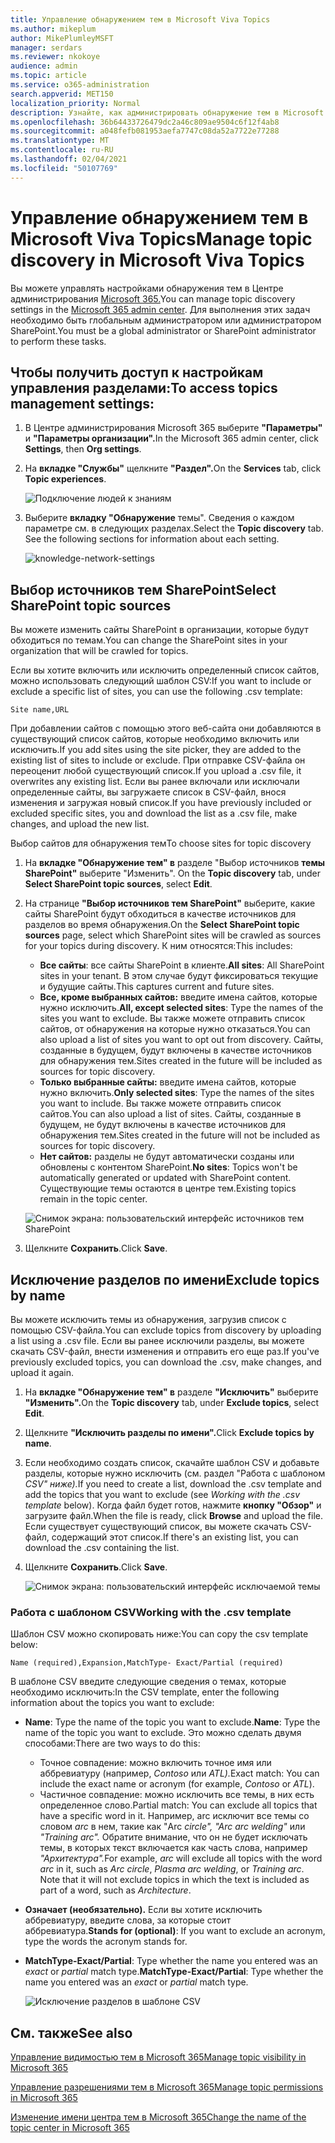 ```yaml
---
title: Управление обнаружением тем в Microsoft Viva Topics
ms.author: mikeplum
author: MikePlumleyMSFT
manager: serdars
ms.reviewer: nkokoye
audience: admin
ms.topic: article
ms.service: o365-administration
search.appverid: MET150
localization_priority: Normal
description: Узнайте, как администрировать обнаружение тем в Microsoft Viva Topics.
ms.openlocfilehash: 36b64433726479dc2a46c809ae9504c6f12f4ab8
ms.sourcegitcommit: a048fefb081953aefa7747c08da52a7722e77288
ms.translationtype: MT
ms.contentlocale: ru-RU
ms.lasthandoff: 02/04/2021
ms.locfileid: "50107769"
---
```

# <a name="manage-topic-discovery-in-microsoft-viva-topics"></a><span data-ttu-id="9c4cd-103">Управление обнаружением тем в Microsoft Viva Topics</span><span class="sxs-lookup"><span data-stu-id="9c4cd-103">Manage topic discovery in Microsoft Viva Topics</span></span>

<span data-ttu-id="9c4cd-104">Вы можете управлять настройками обнаружения тем в Центре администрирования [Microsoft 365.](https://admin.microsoft.com)</span><span class="sxs-lookup"><span data-stu-id="9c4cd-104">You can manage topic discovery settings in the [Microsoft 365 admin center](https://admin.microsoft.com).</span></span> <span data-ttu-id="9c4cd-105">Для выполнения этих задач необходимо быть глобальным администратором или администратором SharePoint.</span><span class="sxs-lookup"><span data-stu-id="9c4cd-105">You must be a global administrator or SharePoint administrator to perform these tasks.</span></span>

## <a name="to-access-topics-management-settings"></a><span data-ttu-id="9c4cd-106">Чтобы получить доступ к настройкам управления разделами:</span><span class="sxs-lookup"><span data-stu-id="9c4cd-106">To access topics management settings:</span></span>

1. <span data-ttu-id="9c4cd-107">В Центре администрирования Microsoft 365 выберите **"Параметры"** и **"Параметры организации".**</span><span class="sxs-lookup"><span data-stu-id="9c4cd-107">In the Microsoft 365 admin center, click **Settings**, then **Org settings**.</span></span>
2. <span data-ttu-id="9c4cd-108">На **вкладке "Службы"** щелкните **"Раздел".**</span><span class="sxs-lookup"><span data-stu-id="9c4cd-108">On the **Services** tab, click **Topic experiences**.</span></span>

    ![Подключение людей к знаниям](../media/admin-org-knowledge-options-completed.png) 

3. <span data-ttu-id="9c4cd-110">Выберите **вкладку "Обнаружение** темы". Сведения о каждом параметре см. в следующих разделах.</span><span class="sxs-lookup"><span data-stu-id="9c4cd-110">Select the **Topic discovery** tab. See the following sections for information about each setting.</span></span>

    ![knowledge-network-settings](../media/knowledge-network-settings-topic-discovery.png) 

## <a name="select-sharepoint-topic-sources"></a><span data-ttu-id="9c4cd-112">Выбор источников тем SharePoint</span><span class="sxs-lookup"><span data-stu-id="9c4cd-112">Select SharePoint topic sources</span></span>

<span data-ttu-id="9c4cd-113">Вы можете изменить сайты SharePoint в организации, которые будут обходиться по темам.</span><span class="sxs-lookup"><span data-stu-id="9c4cd-113">You can change the SharePoint sites in your organization that will be crawled for topics.</span></span>

<span data-ttu-id="9c4cd-114">Если вы хотите включить или исключить определенный список сайтов, можно использовать следующий шаблон CSV:</span><span class="sxs-lookup"><span data-stu-id="9c4cd-114">If you want to include or exclude a specific list of sites, you can use the following .csv template:</span></span>

``` csv
Site name,URL
```

<span data-ttu-id="9c4cd-115">При добавлении сайтов с помощью этого веб-сайта они добавляются в существующий список сайтов, которые необходимо включить или исключить.</span><span class="sxs-lookup"><span data-stu-id="9c4cd-115">If you add sites using the site picker, they are added to the existing list of sites to include or exclude.</span></span> <span data-ttu-id="9c4cd-116">При отправке CSV-файла он переоценит любой существующий список.</span><span class="sxs-lookup"><span data-stu-id="9c4cd-116">If you upload a .csv file, it overwrites any existing list.</span></span> <span data-ttu-id="9c4cd-117">Если вы ранее включали или исключали определенные сайты, вы загружаете список в CSV-файл, внося изменения и загружая новый список.</span><span class="sxs-lookup"><span data-stu-id="9c4cd-117">If you have previously included or excluded specific sites, you and download the list as a .csv file, make changes, and upload the new list.</span></span>

<span data-ttu-id="9c4cd-118">Выбор сайтов для обнаружения тем</span><span class="sxs-lookup"><span data-stu-id="9c4cd-118">To choose sites for topic discovery</span></span>

1. <span data-ttu-id="9c4cd-119">На **вкладке "Обнаружение тем" в** разделе "Выбор источников **темы SharePoint"** выберите "Изменить". </span><span class="sxs-lookup"><span data-stu-id="9c4cd-119">On the **Topic discovery** tab, under **Select SharePoint topic sources**, select **Edit**.</span></span>
2. <span data-ttu-id="9c4cd-120">На странице **"Выбор источников тем SharePoint"** выберите, какие сайты SharePoint будут обходиться в качестве источников для разделов во время обнаружения.</span><span class="sxs-lookup"><span data-stu-id="9c4cd-120">On the **Select SharePoint topic sources** page, select which SharePoint sites will be crawled as sources for your topics during discovery.</span></span> <span data-ttu-id="9c4cd-121">К ним относятся:</span><span class="sxs-lookup"><span data-stu-id="9c4cd-121">This includes:</span></span>
    - <span data-ttu-id="9c4cd-122">**Все сайты**: все сайты SharePoint в клиенте.</span><span class="sxs-lookup"><span data-stu-id="9c4cd-122">**All sites**: All SharePoint sites in your tenant.</span></span> <span data-ttu-id="9c4cd-123">В этом случае будут фиксироваться текущие и будущие сайты.</span><span class="sxs-lookup"><span data-stu-id="9c4cd-123">This captures current and future sites.</span></span>
    - <span data-ttu-id="9c4cd-124">**Все, кроме выбранных сайтов:** введите имена сайтов, которые нужно исключить.</span><span class="sxs-lookup"><span data-stu-id="9c4cd-124">**All, except selected sites**: Type the names of the sites you want to exclude.</span></span>  <span data-ttu-id="9c4cd-125">Вы также можете отправить список сайтов, от обнаружения на которые нужно отказаться.</span><span class="sxs-lookup"><span data-stu-id="9c4cd-125">You can also upload a list of sites you want to opt out from discovery.</span></span> <span data-ttu-id="9c4cd-126">Сайты, созданные в будущем, будут включены в качестве источников для обнаружения тем.</span><span class="sxs-lookup"><span data-stu-id="9c4cd-126">Sites created in the future will be included as sources for topic discovery.</span></span> 
    - <span data-ttu-id="9c4cd-127">**Только выбранные сайты:** введите имена сайтов, которые нужно включить.</span><span class="sxs-lookup"><span data-stu-id="9c4cd-127">**Only selected sites**: Type the names of the sites you want to include.</span></span> <span data-ttu-id="9c4cd-128">Вы также можете отправить список сайтов.</span><span class="sxs-lookup"><span data-stu-id="9c4cd-128">You can also upload a list of sites.</span></span> <span data-ttu-id="9c4cd-129">Сайты, созданные в будущем, не будут включены в качестве источников для обнаружения тем.</span><span class="sxs-lookup"><span data-stu-id="9c4cd-129">Sites created in the future will not be included as sources for topic discovery.</span></span>
    - <span data-ttu-id="9c4cd-130">**Нет сайтов:** разделы не будут автоматически созданы или обновлены с контентом SharePoint.</span><span class="sxs-lookup"><span data-stu-id="9c4cd-130">**No sites**: Topics won't be automatically generated or updated with SharePoint content.</span></span> <span data-ttu-id="9c4cd-131">Существующие темы остаются в центре тем.</span><span class="sxs-lookup"><span data-stu-id="9c4cd-131">Existing topics remain in the topic center.</span></span>

    ![Снимок экрана: пользовательский интерфейс источников тем SharePoint](../media/k-manage-select-topic-source.png)
   
3. <span data-ttu-id="9c4cd-133">Щелкните **Сохранить**.</span><span class="sxs-lookup"><span data-stu-id="9c4cd-133">Click **Save**.</span></span>

## <a name="exclude-topics-by-name"></a><span data-ttu-id="9c4cd-134">Исключение разделов по имени</span><span class="sxs-lookup"><span data-stu-id="9c4cd-134">Exclude topics by name</span></span>

<span data-ttu-id="9c4cd-135">Вы можете исключить темы из обнаружения, загрузив список с помощью CSV-файла.</span><span class="sxs-lookup"><span data-stu-id="9c4cd-135">You can exclude topics from discovery by uploading a list using a .csv file.</span></span> <span data-ttu-id="9c4cd-136">Если вы ранее исключили разделы, вы можете скачать CSV-файл, внести изменения и отправить его еще раз.</span><span class="sxs-lookup"><span data-stu-id="9c4cd-136">If you've previously excluded topics, you can download the .csv, make changes, and upload it again.</span></span>

1. <span data-ttu-id="9c4cd-137">На **вкладке "Обнаружение тем" в** разделе **"Исключить"** выберите **"Изменить".**</span><span class="sxs-lookup"><span data-stu-id="9c4cd-137">On the **Topic discovery** tab, under **Exclude topics**, select **Edit**.</span></span>
2. <span data-ttu-id="9c4cd-138">Щелкните **"Исключить разделы по имени".**</span><span class="sxs-lookup"><span data-stu-id="9c4cd-138">Click **Exclude topics by name**.</span></span>
3. <span data-ttu-id="9c4cd-139">Если необходимо создать список, скачайте шаблон CSV и добавьте разделы, которые нужно исключить (см. раздел "Работа с шаблоном *CSV" ниже).*</span><span class="sxs-lookup"><span data-stu-id="9c4cd-139">If you need to create a list, download the .csv template and add the topics that you want to exclude (see *Working with the .csv template* below).</span></span> <span data-ttu-id="9c4cd-140">Когда файл будет готов, нажмите **кнопку "Обзор"** и загрузите файл.</span><span class="sxs-lookup"><span data-stu-id="9c4cd-140">When the file is ready, click **Browse** and upload the file.</span></span> <span data-ttu-id="9c4cd-141">Если существует существующий список, вы можете скачать CSV-файл, содержащий этот список.</span><span class="sxs-lookup"><span data-stu-id="9c4cd-141">If there's an existing list, you can download the .csv containing the list.</span></span>
4. <span data-ttu-id="9c4cd-142">Щелкните **Сохранить**.</span><span class="sxs-lookup"><span data-stu-id="9c4cd-142">Click **Save**.</span></span>

    ![Снимок экрана: пользовательский интерфейс исключаемой темы](../media/km-manage-exclude-topics.png)

### <a name="working-with-the-csv-template"></a><span data-ttu-id="9c4cd-144">Работа с шаблоном CSV</span><span class="sxs-lookup"><span data-stu-id="9c4cd-144">Working with the .csv template</span></span>

<span data-ttu-id="9c4cd-145">Шаблон CSV можно скопировать ниже:</span><span class="sxs-lookup"><span data-stu-id="9c4cd-145">You can copy the csv template below:</span></span>

``` csv
Name (required),Expansion,MatchType- Exact/Partial (required)
```

<span data-ttu-id="9c4cd-146">В шаблоне CSV введите следующие сведения о темах, которые необходимо исключить:</span><span class="sxs-lookup"><span data-stu-id="9c4cd-146">In the CSV template, enter the following information about the topics you want to exclude:</span></span>

- <span data-ttu-id="9c4cd-147">**Name**: Type the name of the topic you want to exclude.</span><span class="sxs-lookup"><span data-stu-id="9c4cd-147">**Name**: Type the name of the topic you want to exclude.</span></span> <span data-ttu-id="9c4cd-148">Это можно сделать двумя способами:</span><span class="sxs-lookup"><span data-stu-id="9c4cd-148">There are two ways to do this:</span></span>
    - <span data-ttu-id="9c4cd-149">Точное совпадение: можно включить точное имя или аббревиатуру (например, *Contoso* или *ATL).*</span><span class="sxs-lookup"><span data-stu-id="9c4cd-149">Exact match: You can include the exact name or acronym (for example, *Contoso* or *ATL*).</span></span>
    - <span data-ttu-id="9c4cd-150">Частичное совпадение: можно исключить все темы, в них есть определенное слово.</span><span class="sxs-lookup"><span data-stu-id="9c4cd-150">Partial match: You can exclude all topics that have a specific word in it.</span></span>  <span data-ttu-id="9c4cd-151">Например,  arc исключит все темы со словом *arc* в нем, такие как "Arc *circle",* *"Arc arc welding"* или *"Training arc".* Обратите внимание, что он не будет исключать темы, в которых текст включается как часть слова, например *"Архитектура".*</span><span class="sxs-lookup"><span data-stu-id="9c4cd-151">For example, *arc* will exclude all topics with the word *arc* in it, such as *Arc circle*, *Plasma arc welding*, or *Training arc*. Note that it will not exclude topics in which the text is included as part of a word, such as *Architecture*.</span></span>
- <span data-ttu-id="9c4cd-152">**Означает (необязательно).** Если вы хотите исключить аббревиатуру, введите слова, за которые стоит аббревиатура.</span><span class="sxs-lookup"><span data-stu-id="9c4cd-152">**Stands for (optional)**: If you want to exclude an acronym, type the words the acronym stands for.</span></span>
- <span data-ttu-id="9c4cd-153">**MatchType-Exact/Partial**: Type whether the name you entered was an *exact* or *partial* match type.</span><span class="sxs-lookup"><span data-stu-id="9c4cd-153">**MatchType-Exact/Partial**: Type whether the name you entered was an *exact* or *partial* match type.</span></span>

    ![Исключение разделов в шаблоне CSV](../media/exclude-topics-csv.png) 

## <a name="see-also"></a><span data-ttu-id="9c4cd-155">См. также</span><span class="sxs-lookup"><span data-stu-id="9c4cd-155">See also</span></span>

[<span data-ttu-id="9c4cd-156">Управление видимостью тем в Microsoft 365</span><span class="sxs-lookup"><span data-stu-id="9c4cd-156">Manage topic visibility in Microsoft 365</span></span>](topic-experiences-knowledge-rules.md)

[<span data-ttu-id="9c4cd-157">Управление разрешениями тем в Microsoft 365</span><span class="sxs-lookup"><span data-stu-id="9c4cd-157">Manage topic permissions in Microsoft 365</span></span>](topic-experiences-user-permissions.md)

[<span data-ttu-id="9c4cd-158">Изменение имени центра тем в Microsoft 365</span><span class="sxs-lookup"><span data-stu-id="9c4cd-158">Change the name of the topic center in Microsoft 365</span></span>](topic-experiences-administration.md)

